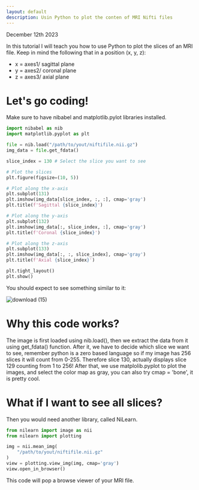```yaml
---
layout: default
description: Usin Python to plot the conten of MRI Nifti files 
---
```

December 12th 2023

In this tutorial I will teach you how to use Python to plot the slices of an MRI file. Keep in mind the following that in a position (x, y, z):

* x = axes1/ sagittal plane
* y = axes2/ coronal plane
* z = axes3/ axial plane

# Let's go coding!

Make sure to have nibabel and matplotlib.pylot libraries installed. 

```python
import nibabel as nib
import matplotlib.pyplot as plt

file = nib.load("/path/to/yout/niftifile.nii.gz")
img_data = file.get_fdata()

slice_index = 130 # Select the slice you want to see

# Plot the slices
plt.figure(figsize=(10, 5))

# Plot along the x-axis
plt.subplot(131)
plt.imshow(img_data[slice_index, :, :], cmap='gray')
plt.title(f'Sagittal {slice_index}')

# Plot along the y-axis
plt.subplot(132)
plt.imshow(img_data[:, slice_index, :], cmap='gray')
plt.title(f'Coronal {slice_index}')

# Plot along the z-axis
plt.subplot(133)
plt.imshow(img_data[:, :, slice_index], cmap='gray')
plt.title(f'Axial {slice_index}')

plt.tight_layout()
plt.show()

```
You should expect to see something similar to it:

![download (15)](https://github.com/23W-GBAC/Melise_Rocha/assets/127310708/be11ad4c-3fea-4d3a-86bd-fe54ef17502e)

# Why this code works?
The image is first loaded using nib.load(), then we extract the data from it using get_fdata() function. After it, we have to decide which slice we want to see, remember python is a zero based language so if my image has 256 slices it will count from 0-255. Therefore slice 130, actually displays slice 129 counting from 1 to 256!
After that, we use matplolib.pyplot to plot the images, and select the color map as gray, you can also try cmap = 'bone', it is pretty cool. 

# What if I want to see all slices? 
Then you would need another library, called NiLearn.

```python
from nilearn import image as nii
from nilearn import plotting

img = nii.mean_img(
    "/path/to/yout/niftifile.nii.gz"
)
view = plotting.view_img(img, cmap='gray')
view.open_in_browser()

```
This code will pop a browse viewer of your MRI file.
